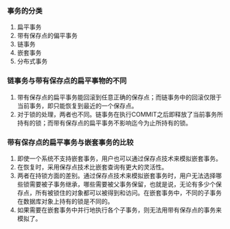 ### 事务的分类
1. 扁平事务
2. 带有保存点的偏平事务
3. 链事务
4. 嵌套事务
5. 分布式事务

### 链事务与带有保存点的扁平事物的不同
1. 带有保存点的扁平事务能回滚到任意正确的保存点；而链事务中的回滚仅限于当前事务，即只能恢复到最近的一个保存点。
2. 对于锁的处理，两者也不同。链事务在执行COMMIT之后即释放了当前事务所持有的锁；而带有保存点的扁平事务不影响迄今为止所持有的锁。

### 带有保存点的扁平事务与嵌套事务的比较
1. 即使一个系统不支持嵌套事务，用户也可以通过保存点技术来模拟嵌套事务。
2. 在恢复时，采用保存点技术比嵌套查询有更大的灵活性。
3. 两者在持锁方面的差别。通过保存点技术来模拟嵌套事务时，用户无法选择哪些锁需要被子事务继承，哪些需要被父事务保留，也就是说，无论有多少个保存点，所有被锁住的对象都可以被得到和访问。在嵌套事务中，不同的子事务在数据库对象上持有的锁是不同的。
4. 如果需要在嵌套事务中并行地执行各个子事务，则无法用带有保存点的事务来模拟了。

